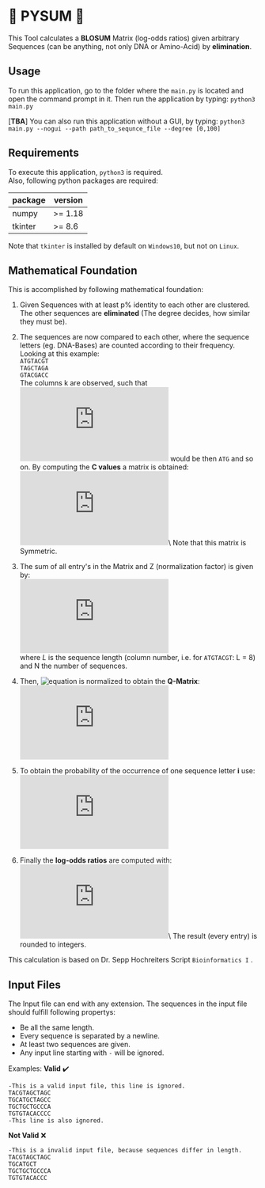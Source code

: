 # :blossom: PYSUM :blossom:
This Tool calculates a **BLOSUM** Matrix (log-odds ratios) given arbitrary Sequences (can be anything, not only DNA or Amino-Acid) by **elimination**.

## Usage
To run this application, go to the folder where the `main.py` is located and open the command prompt in it. Then run the application by typing:
`python3 main.py`

[**TBA**] You can also run this application without a GUI, by typing:
`python3 main.py --nogui --path path_to_sequnce_file --degree [0,100]`

## Requirements
To execute this application, `python3` is required. \
Also, following python packages are required:

| package  | version |
| -------  | ------- |
| numpy    | >= 1.18 |
| tkinter  | >= 8.6  |


Note that `tkinter` is installed by default on `Windows10`, but not on `Linux`.

## Mathematical Foundation
This is accomplished by following mathematical foundation:

1. Given Sequences with at least p% identity to each other are clustered. The other sequences are **eliminated** (The degree decides, how similar they must be).

2. The sequences are now compared to each other, where the sequence letters (eg. DNA-Bases) are counted according to their frequency. Looking at this example:\
`ATGTACGT`\
`TAGCTAGA`\
`GTACGACC`\
The columns k are observed, such that
![equation](https://latex.codecogs.com/svg.latex?%5Cdpi%7B300%7D%20k_1)
would be then `ATG` and so on.  By computing the **C values** a matrix is obtained:\
![equation](https://latex.codecogs.com/svg.latex?%5Cdpi%7B300%7D%20c_%7Bi%2C%20j%7D%5E%7Bk%7D%3D%5Cleft%5C%7B%5Cbegin%7Barray%7D%7Bll%7D%20%5Cleft%28%5Cbegin%7Barray%7D%7Bc%7D%20n_%7Bi%7D%5E%7Bk%7D%20%5C%5C%202%20%5Cend%7Barray%7D%5Cright%29%20%26%20%5Ctext%20%7B%20for%20%7D%20i%3Dj%20%5C%5C%20n_%7Bi%7D%5E%7Bk%7D%20n_%7Bj%7D%5E%7Bk%7D%20%26%20%5Ctext%20%7B%20for%20%7D%20i%3Ej%20%5Cend%7Barray%7D%5Cright.)\
Note that this matrix is Symmetric.

3. The sum of all entry's in the Matrix and Z (normalization factor) is given by:  
![equation](https://latex.codecogs.com/svg.latex?%5Cdpi%7B300%7D%20c_%7Bi%2C%20j%7D%3D%5Csum_%7Bk%7D%20c_%7Bi%2C%20j%7D%5E%7Bk%7D%20%5Ctext%7B%20and%20%7D%20Z%3D%5Csum_%7Bi%20%5Cgeq%20j%7D%20c_%7Bi%2C%20j%7D%3D%5Cfrac%7BL%20N%28N-1%29%7D%7B2%7D)\
where *L* is the sequence length (column number, i.e. for `ATGTACGT`: L = 8) and N the number of sequences.

4. Then,
![equation](https://latex.codecogs.com/svg.latex?%5Cdpi%7B300%7D%20c_{i,j})
is normalized to obtain the **Q-Matrix**:\
![equation](https://latex.codecogs.com/svg.latex?%5Cdpi%7B300%7D%20q_%7Bi%2C%20j%7D%3D%5Cfrac%7Bc_%7Bi%2C%20j%7D%7D%7BZ%7D)

5. To obtain the probability of the occurrence of one sequence letter **i** use:\
![equation](https://latex.codecogs.com/svg.latex?%5Cdpi%7B300%7D%20q_%7Bi%7D%3Dq_%7Bi%2C%20i%7D&plus;%5Csum_%7Bj%20%5Cneq%20i%7D%20%5Cfrac%7Bq_%7Bi%2C%20j%7D%7D%7B2%7D)

6. Finally the **log-odds ratios** are computed with:\
![equation](https://latex.codecogs.com/svg.latex?%5Cdpi%7B300%7D%20c_%7Bi%2C%20j%7D%5E%7Bk%7D%3D%5Cleft%5C%7B%5Cbegin%7Barray%7D%7Bll%7D%20%5Cleft%28%5Cbegin%7Barray%7D%7Bc%7D%20n_%7Bi%7D%5E%7Bk%7D%20%5C%5C%202%20%5Cend%7Barray%7D%5Cright%29%20%26%20%5Ctext%20%7B%20for%20%7D%20i%3Dj%20%5C%5C%20n_%7Bi%7D%5E%7Bk%7D%20n_%7Bj%7D%5E%7Bk%7D%20%26%20%5Ctext%20%7B%20for%20%7D%20i%3Ej%20%5Cend%7Barray%7D%5Cright.)\
The result (every entry) is rounded to integers.

This calculation is based on Dr. Sepp Hochreiters Script `Bioinformatics I` .

## Input Files
The Input file can end with any extension.
The sequences in the input file should fulfill following propertys:
* Be all the same length.
* Every sequence is separated by a newline.
* At least two sequences are given.
* Any input line starting with `-` will be ignored.

Examples:
**Valid** :heavy_check_mark:
```
-This is a valid input file, this line is ignored.
TACGTAGCTAGC
TGCATGCTAGCC
TGCTGCTGCCCA
TGTGTACACCCC
-This line is also ignored.
```
**Not Valid** :x:
```
-This is a invalid input file, because sequences differ in length.
TACGTAGCTAGC
TGCATGCT
TGCTGCTGCCCA
TGTGTACACCC
```
